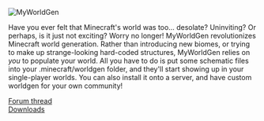 ![MyWorldGen](http://media-elerium.cursecdn.com/attachments/10/373/pack.png)

Have you ever felt that Minecraft's world was too… desolate? Uninviting? Or
perhaps, is it just not exciting? Worry no longer! MyWorldGen revolutionizes
Minecraft world generation. Rather than introducing new biomes, or trying to
make up strange-looking hard-coded structures, MyWorldGen relies on *you* to
populate your world. All you have to do is put some schematic files into your
.minecraft/worldgen folder, and they'll start showing up in your single-player
worlds. You can also install it onto a server, and have custom worldgen for
your own community!

[Forum thread](http://www.minecraftforum.net/topic/1902599-)  
[Downloads](http://mods.curse.com/mc-mods/minecraft/myworldgen)
